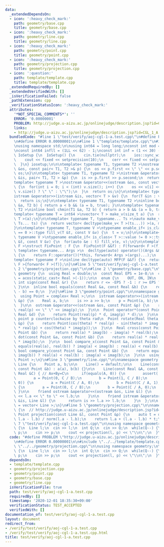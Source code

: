 ```yaml
---
data:
  _extendedDependsOn:
  - icon: ':heavy_check_mark:'
    path: geometry/base.cpp
    title: geometry/base.cpp
  - icon: ':heavy_check_mark:'
    path: geometry/line.cpp
    title: geometry/line.cpp
  - icon: ':heavy_check_mark:'
    path: geometry/point.cpp
    title: geometry/point.cpp
  - icon: ':heavy_check_mark:'
    path: geometry/projection.cpp
    title: geometry/projection.cpp
  - icon: ':question:'
    path: template/template.cpp
    title: template/template.cpp
  _extendedRequiredBy: []
  _extendedVerifiedWith: []
  _isVerificationFailed: false
  _pathExtension: cpp
  _verificationStatusIcon: ':heavy_check_mark:'
  attributes:
    '*NOT_SPECIAL_COMMENTS*': ''
    ERROR: '0.00000001'
    PROBLEM: http://judge.u-aizu.ac.jp/onlinejudge/description.jsp?id=CGL_1_A
    links:
    - http://judge.u-aizu.ac.jp/onlinejudge/description.jsp?id=CGL_1_A
  bundledCode: "#line 1 \"test/verify/aoj-cgl-1-a.test.cpp\"\n#define PROBLEM \"http://judge.u-aizu.ac.jp/onlinejudge/description.jsp?id=CGL_1_A\"\
    \n#define ERROR 0.00000001\n\n#line 1 \"template/template.cpp\"\n#include<bits/stdc++.h>\n\
    \nusing namespace std;\n\nusing int64 = long long;\nconst int mod = 1e9 + 7;\n\
    \nconst int64 infll = (1LL << 62) - 1;\nconst int inf = (1 << 30) - 1;\n\nstruct\
    \ IoSetup {\n  IoSetup() {\n    cin.tie(nullptr);\n    ios::sync_with_stdio(false);\n\
    \    cout << fixed << setprecision(10);\n    cerr << fixed << setprecision(10);\n\
    \  }\n} iosetup;\n\n\ntemplate< typename T1, typename T2 >\nostream &operator<<(ostream\
    \ &os, const pair< T1, T2 >& p) {\n  os << p.first << \" \" << p.second;\n  return\
    \ os;\n}\n\ntemplate< typename T1, typename T2 >\nistream &operator>>(istream\
    \ &is, pair< T1, T2 > &p) {\n  is >> p.first >> p.second;\n  return is;\n}\n\n\
    template< typename T >\nostream &operator<<(ostream &os, const vector< T > &v)\
    \ {\n  for(int i = 0; i < (int) v.size(); i++) {\n    os << v[i] << (i + 1 !=\
    \ v.size() ? \" \" : \"\");\n  }\n  return os;\n}\n\ntemplate< typename T >\n\
    istream &operator>>(istream &is, vector< T > &v) {\n  for(T &in : v) is >> in;\n\
    \  return is;\n}\n\ntemplate< typename T1, typename T2 >\ninline bool chmax(T1\
    \ &a, T2 b) { return a < b && (a = b, true); }\n\ntemplate< typename T1, typename\
    \ T2 >\ninline bool chmin(T1 &a, T2 b) { return a > b && (a = b, true); }\n\n\
    template< typename T = int64 >\nvector< T > make_v(size_t a) {\n  return vector<\
    \ T >(a);\n}\n\ntemplate< typename T, typename... Ts >\nauto make_v(size_t a,\
    \ Ts... ts) {\n  return vector< decltype(make_v< T >(ts...)) >(a, make_v< T >(ts...));\n\
    }\n\ntemplate< typename T, typename V >\ntypename enable_if< is_class< T >::value\
    \ == 0 >::type fill_v(T &t, const V &v) {\n  t = v;\n}\n\ntemplate< typename T,\
    \ typename V >\ntypename enable_if< is_class< T >::value != 0 >::type fill_v(T\
    \ &t, const V &v) {\n  for(auto &e : t) fill_v(e, v);\n}\n\ntemplate< typename\
    \ F >\nstruct FixPoint : F {\n  FixPoint(F &&f) : F(forward< F >(f)) {}\n \n \
    \ template< typename... Args >\n  decltype(auto) operator()(Args &&... args) const\
    \ {\n    return F::operator()(*this, forward< Args >(args)...);\n  }\n};\n \n\
    template< typename F >\ninline decltype(auto) MFP(F &&f) {\n  return FixPoint<\
    \ F >{forward< F >(f)};\n}\n#line 5 \"test/verify/aoj-cgl-1-a.test.cpp\"\n\n#line\
    \ 2 \"geometry/projection.cpp\"\n\n#line 2 \"geometry/base.cpp\"\n\nnamespace\
    \ geometry {\n  using Real = double;\n  const Real EPS = 1e-8;\n  const Real PI\
    \ = acos(static_cast< Real >(-1));\n\n  enum {\n    OUT, ON, IN\n  };\n\n  inline\
    \ int sign(const Real &r) {\n    return r <= -EPS ? -1 : r >= EPS ? 1 : 0;\n \
    \ }\n\n  inline bool equals(const Real &a, const Real &b) {\n    return sign(a\
    \ - b) == 0;\n  }\n}\n#line 3 \"geometry/point.cpp\"\n\nnamespace geometry {\n\
    \  using Point = complex< Real >;\n\n  istream &operator>>(istream &is, Point\
    \ &p) {\n    Real a, b;\n    is >> a >> b;\n    p = Point(a, b);\n    return is;\n\
    \  }\n\n  ostream &operator<<(ostream &os, const Point &p) {\n    return os <<\
    \ real(p) << \" \" << imag(p);\n  }\n\n  Point operator*(const Point &p, const\
    \ Real &d) {\n    return Point(real(p) * d, imag(p) * d);\n  }\n\n  // rotate\
    \ point p counterclockwise by theta rad\n  Point rotate(Real theta, const Point\
    \ &p) {\n    return Point(cos(theta) * real(p) - sin(theta) * imag(p), sin(theta)\
    \ * real(p) + cos(theta) * imag(p));\n  }\n\n  Real cross(const Point &a, const\
    \ Point &b) {\n    return real(a) * imag(b) - imag(a) * real(b);\n  }\n\n  Real\
    \ dot(const Point &a, const Point &b) {\n    return real(a) * real(b) + imag(a)\
    \ * imag(b);\n  }\n\n  bool compare_x(const Point &a, const Point &b) {\n    return\
    \ equals(real(a), real(b)) ? imag(a) < imag(b) : real(a) < real(b);\n  }\n\n \
    \ bool compare_y(const Point &a, const Point &b) {\n    return equals(imag(a),\
    \ imag(b)) ? real(a) < real(b) : imag(a) < imag(b);\n  }\n\n  using Points = vector<\
    \ Point >;\n}\n#line 3 \"geometry/line.cpp\"\n\nnamespace geometry {\n  struct\
    \ Line {\n    Point a, b;\n\n    Line() = default;\n\n    Line(const Point &a,\
    \ const Point &b) : a(a), b(b) {}\n\n    Line(const Real &A, const Real &B, const\
    \ Real &C) { // Ax+By=C\n      if(equals(A, 0)) {\n        assert(!equals(B, 0));\n\
    \        a = Point(0, C / B);\n        b = Point(1, C / B);\n      } else if(equals(B,\
    \ 0)) {\n        a = Point(C / A, 0);\n        b = Point(C / A, 1);\n      } else\
    \ {\n        a = Point(0, C / B);\n        b = Point(C / A, 0);\n      }\n   \
    \ }\n\n    friend ostream &operator<<(ostream &os, Line &l) {\n      return os\
    \ << l.a << \" to \" << l.b;\n    }\n\n    friend istream &operator>>(istream\
    \ &is, Line &l) {\n      return is >> l.a >> l.b;\n    }\n  };\n\n  using Lines\
    \ = vector< Line >;\n}\n#line 5 \"geometry/projection.cpp\"\n\nnamespace geometry\
    \ {\n  // http://judge.u-aizu.ac.jp/onlinejudge/description.jsp?id=CGL_1_A\n \
    \ Point projection(const Line &l, const Point &p) {\n    auto t = dot(p - l.a,\
    \ l.a - l.b) / norm(l.a - l.b);\n    return l.a + (l.a - l.b) * t;\n  }\n}\n#line\
    \ 7 \"test/verify/aoj-cgl-1-a.test.cpp\"\n\nusing namespace geometry;\n\nint main()\
    \ {\n  Line l;\n  cin >> l;\n  int Q;\n  cin >> Q;\n  while(Q--) {\n    Point\
    \ p;\n    cin >> p;\n    cout << projection(l, p) << \"\\n\";\n  }\n}\n"
  code: "#define PROBLEM \"http://judge.u-aizu.ac.jp/onlinejudge/description.jsp?id=CGL_1_A\"\
    \n#define ERROR 0.00000001\n\n#include \"../../template/template.cpp\"\n\n#include\
    \ \"../../geometry/projection.cpp\"\n\nusing namespace geometry;\n\nint main()\
    \ {\n  Line l;\n  cin >> l;\n  int Q;\n  cin >> Q;\n  while(Q--) {\n    Point\
    \ p;\n    cin >> p;\n    cout << projection(l, p) << \"\\n\";\n  }\n}\n"
  dependsOn:
  - template/template.cpp
  - geometry/projection.cpp
  - geometry/point.cpp
  - geometry/base.cpp
  - geometry/line.cpp
  isVerificationFile: true
  path: test/verify/aoj-cgl-1-a.test.cpp
  requiredBy: []
  timestamp: '2020-12-01 18:35:30+09:00'
  verificationStatus: TEST_ACCEPTED
  verifiedWith: []
documentation_of: test/verify/aoj-cgl-1-a.test.cpp
layout: document
redirect_from:
- /verify/test/verify/aoj-cgl-1-a.test.cpp
- /verify/test/verify/aoj-cgl-1-a.test.cpp.html
title: test/verify/aoj-cgl-1-a.test.cpp
---
```

